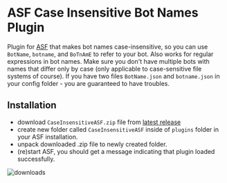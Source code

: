 # ASF Case Insensitive Bot Names Plugin
Plugin for [ASF](https://github.com/JustArchiNET/ArchiSteamFarm/) that makes bot names case-insensitive, so you can use `BotName`, `botname`, and `BoTnAmE` to refer to your bot. Also works for regular expressions in bot names.
Make sure you don't have multiple bots with names that differ only by case (only applicable to case-sensitive file systems of course). If you have two files `BotName.json` and `botname.json` in your config folder - you are guaranteed to have troubles.

## Installation
- download `CaseInsensitiveASF.zip` file from [latest release](https://github.com/Ryzhehvost/Case-Insensitive-ASF/releases/latest)
- create new folder called `CaseInsensitiveASF` inside of `plugins` folder in your ASF installation.
- unpack downloaded .zip file to newly created folder.
- (re)start ASF, you should get a message indicating that plugin loaded successfully. 

![downloads](https://img.shields.io/github/downloads/Ryzhehvost/Case-Insensitive-ASF/total.svg?style=social)

